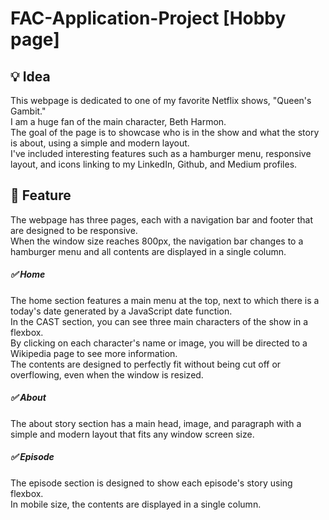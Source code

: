 # FAC-Application-Project [Hobby page]

## 💡 Idea
This webpage is dedicated to one of my favorite Netflix shows, "Queen's Gambit." <br>
I am a huge fan of the main character, Beth Harmon. <br>
The goal of the page is to showcase who is in the show and what the story is about, using a simple and modern layout. <br>
I've included interesting features such as a hamburger menu, responsive layout, and icons linking to my LinkedIn, Github, and Medium profiles.

## 🚀 Feature 
The webpage has three pages, each with a navigation bar and footer that are designed to be responsive.<br>
When the window size reaches 800px, the navigation bar changes to a hamburger menu and all contents are displayed in a single column.

##### ✅ Home
The home section features a main menu at the top, next to which there is a today's date generated by a JavaScript date function. <br>
In the CAST section, you can see three main characters of the show in a flexbox. <br>
By clicking on each character's name or image, you will be directed to a Wikipedia page to see more information. <br>
The contents are designed to perfectly fit without being cut off or overflowing, even when the window is resized.

##### ✅ About 
The about story section has a main head, image, and paragraph with a simple and modern layout that fits any window screen size.

##### ✅ Episode 
The episode section is designed to show each episode's story using flexbox. <br>
In mobile size, the contents are displayed in a single column.

